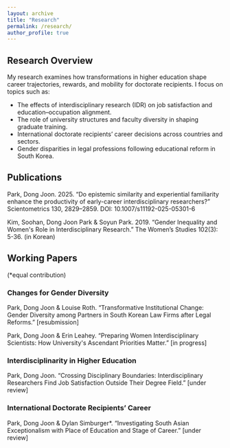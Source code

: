 ```yaml
---
layout: archive
title: "Research"
permalink: /research/
author_profile: true
---
```


## Research Overview

My research examines how transformations in higher education shape career trajectories, rewards, and mobility for doctorate recipients. I focus on topics such as:

- The effects of interdisciplinary research (IDR) on job satisfaction and education–occupation alignment.
- The role of university structures and faculty diversity in shaping graduate training.
- International doctorate recipients’ career decisions across countries and sectors.
- Gender disparities in legal professions following educational reform in South Korea.

## Publications

Park, Dong Joon. 2025. “Do epistemic similarity and experiential familiarity enhance the productivity of early-career interdisciplinary researchers?” Scientometrics 130, 2829–2859. DOI: 10.1007/s11192-025-05301-6

Kim, Soohan, Dong Joon Park & Soyun Park. 2019. “Gender Inequality and Women's Role in Interdisciplinary Research.” The Women’s Studies 102(3): 5-36. (in Korean)

## Working Papers 
(*equal contribution)

### Changes for Gender Diversity
Park, Dong Joon & Louise Roth. “Transformative Institutional Change: Gender Diversity among Partners in South Korean Law Firms after Legal Reforms.” [resubmission]

Park, Dong Joon & Erin Leahey. “Preparing Women Interdisciplinary Scientists: How University's Ascendant Priorities Matter.” [in progress]

### Interdisciplinarity in Higher Education 
Park, Dong Joon. “Crossing Disciplinary Boundaries: Interdisciplinary Researchers Find Job Satisfaction Outside Their Degree Field.” [under review] 

### International Doctorate Recipients’ Career 
Park, Dong Joon & Dylan Simburger*. “Investigating South Asian Exceptionalism with Place of Education and Stage of Career.” [under review]
